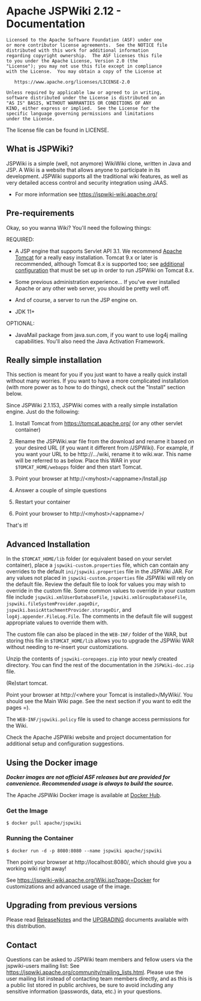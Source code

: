 # Apache JSPWiki 2.12 - Documentation

    Licensed to the Apache Software Foundation (ASF) under one
    or more contributor license agreements.  See the NOTICE file
    distributed with this work for additional information
    regarding copyright ownership.  The ASF licenses this file
    to you under the Apache License, Version 2.0 (the
    "License"); you may not use this file except in compliance
    with the License.  You may obtain a copy of the License at

       https://www.apache.org/licenses/LICENSE-2.0

    Unless required by applicable law or agreed to in writing,
    software distributed under the License is distributed on an
    "AS IS" BASIS, WITHOUT WARRANTIES OR CONDITIONS OF ANY
    KIND, either express or implied.  See the License for the
    specific language governing permissions and limitations
    under the License.  

The license file can be found in LICENSE.


## What is JSPWiki?

JSPWiki is a simple (well, not anymore) WikiWiki clone, written in Java
and JSP.  A Wiki is a website that allows anyone to participate
in its development.  JSPWiki supports all the traditional wiki features,
as well as very detailed access control and security integration using JAAS. 

* For more information see https://jspwiki-wiki.apache.org/

## Pre-requirements

Okay, so you wanna Wiki?  You'll need the following things:

REQUIRED:

* A JSP engine that supports Servlet API 3.1.  We recommend [Apache Tomcat](https://tomcat.apache.org/)
  for a really easy installation. Tomcat 9.x or later is recommended, although Tomcat 8.x 
  is supported too; see [additional configuration](https://jspwiki-wiki.apache.org/Wiki.jsp?page=Getting%20Started#section-Getting+Started-Tomcat8.x) 
  that must be set up in order to run JSPWiki on Tomcat 8.x.

* Some previous administration experience...  If you've ever installed
  Apache or any other web server, you should be pretty well off.

* And of course, a server to run the JSP engine on.

* JDK 11+


OPTIONAL:

* JavaMail package from java.sun.com, if you want to use log4j mailing
  capabilities.  You'll also need the Java Activation Framework.

## Really simple installation

This section is meant for you if you just want to have a really quick
install without many worries.  If you want to have a more complicated
installation (with more power as to how to do things), 
check out the "Install" section below.

Since JSPWiki 2.1.153, JSPWiki comes with a really simple installation
engine.  Just do the following:

1) Install Tomcat from https://tomcat.apache.org/ (or any other servlet
   container)

2) Rename the JSPWiki.war file from the download and rename it based on
   your desired URL (if you want it different from /JSPWiki).  For example,
   if you want your URL to be http://.../wiki, rename it to wiki.war.
   This name will be referred to as <appname> below.
   Place this WAR in your `$TOMCAT_HOME/webapps` folder and then start Tomcat.

3) Point your browser at http://&lt;myhost>/&lt;appname>/Install.jsp

4) Answer a couple of simple questions

5) Restart your container

6) Point your browser to http://&lt;myhost>/&lt;appname>/

That's it!

## Advanced Installation

In the `$TOMCAT_HOME/lib` folder (or equivalent based on your servlet container),
place a `jspwiki-custom.properties` file, which can contain any overrides to the 
default `ini/jspwiki.properties` file in the JSPWiki JAR.  For any values not 
placed in `jspwiki-custom.properties` file JSPWiki will rely on the default file.
Review the default file to look for values you may wish to override in the custom
file.  Some common values to override in your custom file include 
`jspwiki.xmlUserDatabaseFile`, `jspwiki.xmlGroupDatabaseFile`, 
`jspwiki.fileSystemProvider.pageDir`, `jspwiki.basicAttachmentProvider.storageDir`, 
and `log4j.appender.FileLog.File`.  The comments in the default file will suggest 
appropriate values to override them with. 

The custom file can also be placed in the `WEB-INF/` folder of the WAR, but storing
this file in `$TOMCAT_HOME/lib` allows you to upgrade the JSPWiki WAR without needing
to re-insert your customizations.

Unzip the contents of `jspwiki-corepages.zip` into your newly created
directory.  You can find the rest of the documentation in the
`JSPWiki-doc.zip` file.

(Re)start tomcat.

Point your browser at http://&lt;where your Tomcat is installed>/MyWiki/.
You should see the Main Wiki page.  See the next section if you want
to edit the pages =).

The `WEB-INF/jspwiki.policy` file is used to change access permissions for 
the Wiki.

Check the Apache JSPWiki website and project documentation for additional
setup and configuration suggestions.

## Using the Docker image

_**Docker images are not official ASF releases but are provided for convenience. 
Recommended usage is always to build the source.**_

The Apache JSPWiki Docker image is available at [Docker Hub](https://registry.hub.docker.com/r/apache/jspwiki/).

### Get the Image
```
$ docker pull apache/jspwiki
```

### Running the Container
```
$ docker run -d -p 8080:8080 --name jspwiki apache/jspwiki
```

Then point your browser at http://localhost:8080/, which should give you a working 
wiki right away!

See https://jspwiki-wiki.apache.org/Wiki.jsp?page=Docker for customizations and 
advanced usage of the image.

## Upgrading from previous versions

Please read [ReleaseNotes](./ReleaseNotes) and the [UPGRADING](./UPGRADING) documents available with this
distribution.

## Contact

Questions can be asked to JSPWiki team members and fellow users via the jspwiki-users
mailing list: See https://jspwiki.apache.org/community/mailing_lists.html.
Please use the user mailing list instead of contacting team members directly, 
and as this is a public list stored in public archives, be sure to avoid including
any sensitive information (passwords, data, etc.) in your questions.
